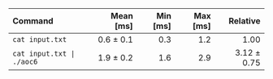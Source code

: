 | Command | Mean [ms] | Min [ms] | Max [ms] | Relative |
|:---|---:|---:|---:|---:|
| `cat input.txt` | 0.6 ± 0.1 | 0.3 | 1.2 | 1.00 |
| `cat input.txt \| ./aoc6` | 1.9 ± 0.2 | 1.6 | 2.9 | 3.12 ± 0.75 |
